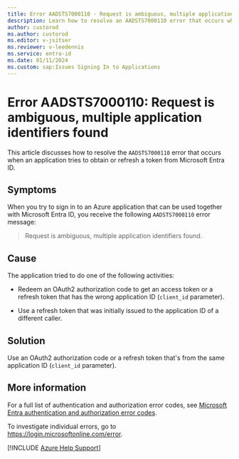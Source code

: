 ```yaml
---
title: Error AADSTS7000110 - Request is ambiguous, multiple application identifiers found
description: Learn how to resolve an AADSTS7000110 error that occurs when you try to sign in to an Azure app that can be used together with Microsoft Entra ID.
author: custorod
ms.author: custorod
ms.editor: v-jsitser
ms.reviewer: v-leedennis
ms.service: entra-id
ms.date: 01/11/2024
ms.custom: sap:Issues Signing In to Applications
---
```


# Error AADSTS7000110: Request is ambiguous, multiple application identifiers found

This article discusses how to resolve the `AADSTS7000110` error that occurs when an application tries to obtain or refresh a token from Microsoft Entra ID.

## Symptoms

When you try to sign in to an Azure application that can be used together with Microsoft Entra ID, you receive the following `AADSTS7000110` error message:

> Request is ambiguous, multiple application identifiers found.

## Cause

The application tried to do one of the following activities:

- Redeem an OAuth2 authorization code to get an access token or a refresh token that has the wrong application ID (`client_id` parameter).

- Use a refresh token that was initially issued to the application ID of a different caller.

## Solution

Use an OAuth2 authorization code or a refresh token that's from the same application ID (`client_id` parameter).

## More information

For a full list of authentication and authorization error codes, see [Microsoft Entra authentication and authorization error codes](/entra/identity-platform/reference-error-codes).

To investigate individual errors, go to <https://login.microsoftonline.com/error>.

[!INCLUDE [Azure Help Support](../../../../includes/azure-help-support.md)] 
